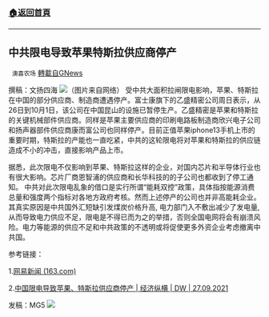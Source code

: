 ###  [:house:返回首頁](https://github.com/ourhimalayas/txt)
---


## 中共限电导致苹果特斯拉供应商停产
` 澳喜农场` [轉載自GNews](https://gnews.org/zh-hans/1563887/)

撰稿：文扬四海
![](https://assets.gnews.org/wp-content/uploads/2021/09/特斯拉苹果.jpg)（图片来自网络）
受中共大面积拉闸限电影响，苹果、特斯拉在中国的部分供应商、制造商遭遇停产。富士康旗下的乙盛精密公司周日表示，从26日到10月1日，该公司在中国昆山的设施已暂停生产。乙盛精密是苹果和特斯拉的关键机械部件供应商。同样是苹果主要供应商的印刷电路板制造商欣兴电子公司和扬声器部件供应商康而富公司也同样停产。目前正值苹果iphone13手机上市的重要时期，特斯拉的产能也一直吃紧，中共的这轮限电将对苹果和特斯拉的供应链造成不小的冲击，直接影响产品上市。

据悉，此次限电不仅影响到苹果、特斯拉这样的企业，对国内芯片和半导体行业也有很大影响。芯片厂商恩智浦的供应商和长华科技的的子公司也都收到了停工通知。 中共对此次限电乱象的借口是实行所谓“能耗双控”政策，具体指按能源消费总量和强度两个指标对各地方政府考核。然而上述停产的公司也并非高能耗企业。其真实原因是中共国外汇短缺引发煤炭价格升高, 电力部门入不敷出减少了发电量,从而导致电力供应不足，限电是不得已而为之的举措，否则全国电网将会有崩溃风险。电力等能源的供应不足和中共政策的不透明或将促使更多外资企业考虑撤离中共国。

参考链接：

1.[网易新闻 (163.com)](https://c.m.163.com/news/a/GKVFNBUV0519D4UH.html?spss=newsapp)

2.[中国限电导致苹果、特斯拉供应商停产 | 经济纵横 | DW | 27.09.2021](https://www.dw.com/zh/%E4%B8%AD%E5%9B%BD%E9%99%90%E7%94%B5%E5%AF%BC%E8%87%B4%E8%8B%B9%E6%9E%9C%E7%89%B9%E6%96%AF%E6%8B%89%E4%BE%9B%E5%BA%94%E5%95%86%E5%81%9C%E4%BA%A7/a-59321369)

发稿：MG5
![](https://assets.gnews.org/wp-content/uploads/2021/09/澳喜图标2-1.jpg)
